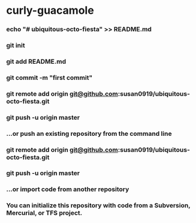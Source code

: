 # curly-guacamole

### echo "# ubiquitous-octo-fiesta" >> README.md
### git init
### git add README.md
### git commit -m "first commit"
### git remote add origin git@github.com:susan0919/ubiquitous-octo-fiesta.git
### git push -u origin master
                
                
### …or push an existing repository from the command line
### git remote add origin git@github.com:susan0919/ubiquitous-octo-fiesta.git
### git push -u origin master
### …or import code from another repository
### You can initialize this repository with code from a Subversion, Mercurial, or TFS project.
